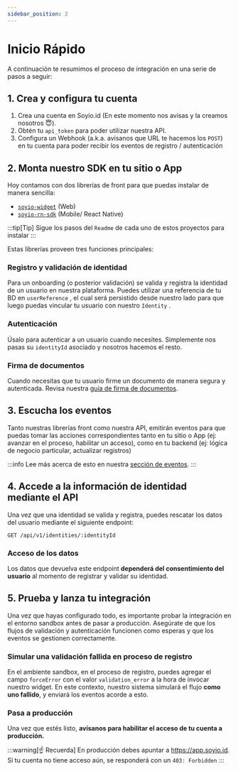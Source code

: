 ```yaml
---
sidebar_position: 2
---
```


# Inicio Rápido

A continuación te resumimos el proceso de integración en una serie de pasos a seguir:

## 1. Crea y configura tu cuenta

1. Crea una cuenta en Soyio.id (En este momento nos avisas y la creamos nosotros 😇).
2. Obtén tu `api_token` para poder utilizar nuestra API.
3. Configura un Webhook (a.k.a. avísanos que URL te hacemos los `POST`) en tu cuenta para poder recibir los eventos de registro / autenticación

## 2. Monta nuestro SDK en tu sitio o App

Hoy contamos con dos librerías de front para que puedas instalar de manera sencilla:

- [`soyio-widget`](https://www.npmjs.com/package/@soyio/soyio-widget) (Web)
- [`soyio-rn-sdk`](https://www.npmjs.com/package/@soyio/soyio-rn-sdk) (Mobile/ React Native)

:::tip[Tip]
Sigue los pasos del `Readme` de cada uno de estos proyectos para instalar
:::

Estas librerías proveen tres funciones principales:

### Registro y validación de identidad

Para un onboarding (o posterior validación) se valida y registra la identidad de un usuario en nuestra plataforma. Puedes utilizar una referencia de tu BD en `userReference` , el cual será persistido desde nuestro lado para que luego puedas vincular tu usuario con nuestro `Identity` .

### Autenticación

Úsalo para autenticar a un usuario cuando necesites. Simplemente nos pasas su `identityId` asociado y nosotros hacemos el resto.

### Firma de documentos

Cuando necesitas que tu usuario firme un documento de manera segura y autenticada. Revisa nuestra [guía de firma de documentos](./signature).

## 3. Escucha los eventos

Tanto nuestras librerías front como nuestra API, emitirán eventos para que puedas tomar las acciones correspondientes tanto en tu sitio o App (ej: avanzar en el proceso, habilitar un acceso), como en tu backend (ej: lógica de negocio particular, actualizar registros)

:::info
Lee más acerca de esto en nuestra [sección de eventos](./events).
:::

## 4. Accede a la información de identidad mediante el API

Una vez que una identidad se valida y registra, puedes rescatar los datos del usuario mediante el siguiente endpoint:

`GET /api/v1/identities/:identityId`

### Acceso de los datos

Los datos que devuelva este endpoint **dependerá del consentimiento del usuario** al momento de registrar y validar su identidad.

## 5. Prueba y lanza tu integración

Una vez que hayas configurado todo, es importante probar la integración en el entorno sandbox antes de pasar a producción. Asegúrate de que los flujos de validación y autenticación funcionen como esperas y que los eventos se gestionen correctamente.

### Simular una validación fallida en proceso de registro

En el ambiente sandbox, en el proceso de registro, puedes agregar el campo `forceError`  con el valor `validation_error` a la hora de invocar nuestro widget. En este contexto, nuestro sistema simulará el flujo **como uno fallido**, y enviará los eventos acorde a esto.

### Pasa a producción

Una vez que estés listo, **avísanos para habilitar el acceso de tu cuenta a producción.**

:::warning[☝ Recuerda]
En producción debes apuntar a https://app.soyio.id. Si tu cuenta no tiene acceso aún, se responderá con un `403: Forbidden`
:::
